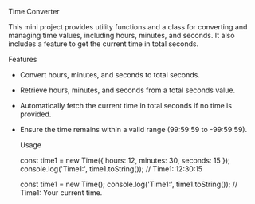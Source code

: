 Time Converter 

This mini project provides utility functions and a class for converting and managing time values, including hours, minutes, and seconds. 
It also includes a feature to get the current time in total seconds.

Features

- Convert hours, minutes, and seconds to total seconds.
  
- Retrieve hours, minutes, and seconds from a total seconds value.
  
- Automatically fetch the current time in total seconds if no time is provided.

- Ensure the time remains within a valid range (99:59:59 to -99:59:59).


  Usage

  const time1 = new Time({ hours: 12, minutes: 30, seconds: 15 });
  console.log('Time1:', time1.toString()); // Time1: 12:30:15

  const time1 = new Time();
  console.log('Time1:', time1.toString()); // Time1: Your current time.

  

  
